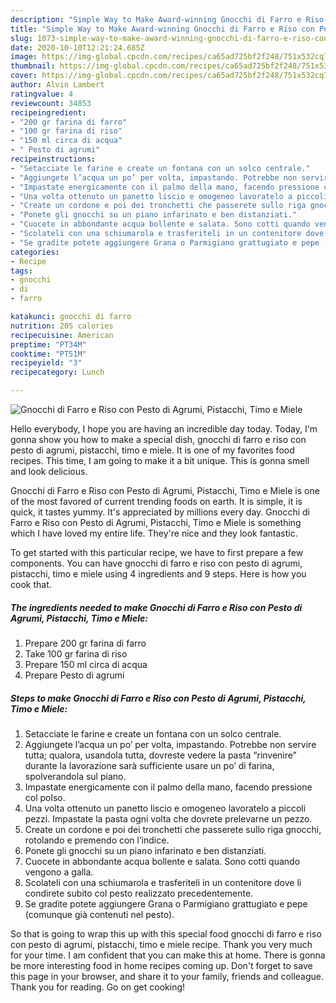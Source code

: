 ```yaml
---
description: "Simple Way to Make Award-winning Gnocchi di Farro e Riso con Pesto di Agrumi, Pistacchi, Timo e Miele"
title: "Simple Way to Make Award-winning Gnocchi di Farro e Riso con Pesto di Agrumi, Pistacchi, Timo e Miele"
slug: 1073-simple-way-to-make-award-winning-gnocchi-di-farro-e-riso-con-pesto-di-agrumi-pistacchi-timo-e-miele
date: 2020-10-10T12:21:24.685Z
image: https://img-global.cpcdn.com/recipes/ca65ad725bf2f248/751x532cq70/gnocchi-di-farro-e-riso-con-pesto-di-agrumi-pistacchi-timo-e-miele-recipe-main-photo.jpg
thumbnail: https://img-global.cpcdn.com/recipes/ca65ad725bf2f248/751x532cq70/gnocchi-di-farro-e-riso-con-pesto-di-agrumi-pistacchi-timo-e-miele-recipe-main-photo.jpg
cover: https://img-global.cpcdn.com/recipes/ca65ad725bf2f248/751x532cq70/gnocchi-di-farro-e-riso-con-pesto-di-agrumi-pistacchi-timo-e-miele-recipe-main-photo.jpg
author: Alvin Lambert
ratingvalue: 4
reviewcount: 34853
recipeingredient:
- "200 gr farina di farro"
- "100 gr farina di riso"
- "150 ml circa di acqua"
- " Pesto di agrumi"
recipeinstructions:
- "Setacciate le farine e create un fontana con un solco centrale."
- "Aggiungete l’acqua un po’ per volta, impastando. Potrebbe non servire tutta; qualora, usandola tutta, dovreste vedere la pasta “rinvenire” durante la lavorazione sarà sufficiente usare un po’ di farina, spolverandola sul piano."
- "Impastate energicamente con il palmo della mano, facendo pressione col polso."
- "Una volta ottenuto un panetto liscio e omogeneo lavoratelo a piccoli pezzi. Impastate la pasta ogni volta che dovrete prelevarne un pezzo."
- "Create un cordone e poi dei tronchetti che passerete sullo riga gnocchi, rotolando e premendo con l’indice."
- "Ponete gli gnocchi su un piano infarinato e ben distanziati."
- "Cuocete in abbondante acqua bollente e salata. Sono cotti quando vengono a galla."
- "Scolateli con una schiumarola e trasferiteli in un contenitore dove li condirete subito col pesto realizzato precedentemente."
- "Se gradite potete aggiungere Grana o Parmigiano grattugiato e pepe (comunque già contenuti nel pesto)."
categories:
- Recipe
tags:
- gnocchi
- di
- farro

katakunci: gnocchi di farro 
nutrition: 205 calories
recipecuisine: American
preptime: "PT34M"
cooktime: "PT51M"
recipeyield: "3"
recipecategory: Lunch

---
```



![Gnocchi di Farro e Riso con Pesto di Agrumi, Pistacchi, Timo e Miele](https://img-global.cpcdn.com/recipes/ca65ad725bf2f248/751x532cq70/gnocchi-di-farro-e-riso-con-pesto-di-agrumi-pistacchi-timo-e-miele-recipe-main-photo.jpg)

Hello everybody, I hope you are having an incredible day today. Today, I'm gonna show you how to make a special dish, gnocchi di farro e riso con pesto di agrumi, pistacchi, timo e miele. It is one of my favorites food recipes. This time, I am going to make it a bit unique. This is gonna smell and look delicious.

Gnocchi di Farro e Riso con Pesto di Agrumi, Pistacchi, Timo e Miele is one of the most favored of current trending foods on earth. It is simple, it is quick, it tastes yummy. It's appreciated by millions every day. Gnocchi di Farro e Riso con Pesto di Agrumi, Pistacchi, Timo e Miele is something which I have loved my entire life. They're nice and they look fantastic.




To get started with this particular recipe, we have to first prepare a few components. You can have gnocchi di farro e riso con pesto di agrumi, pistacchi, timo e miele using 4 ingredients and 9 steps. Here is how you cook that.

<!--inarticleads1-->

##### The ingredients needed to make Gnocchi di Farro e Riso con Pesto di Agrumi, Pistacchi, Timo e Miele:

1. Prepare 200 gr farina di farro
1. Take 100 gr farina di riso
1. Prepare 150 ml circa di acqua
1. Prepare  Pesto di agrumi




<!--inarticleads2-->

##### Steps to make Gnocchi di Farro e Riso con Pesto di Agrumi, Pistacchi, Timo e Miele:

1. Setacciate le farine e create un fontana con un solco centrale.
1. Aggiungete l’acqua un po’ per volta, impastando. Potrebbe non servire tutta; qualora, usandola tutta, dovreste vedere la pasta “rinvenire” durante la lavorazione sarà sufficiente usare un po’ di farina, spolverandola sul piano.
1. Impastate energicamente con il palmo della mano, facendo pressione col polso.
1. Una volta ottenuto un panetto liscio e omogeneo lavoratelo a piccoli pezzi. Impastate la pasta ogni volta che dovrete prelevarne un pezzo.
1. Create un cordone e poi dei tronchetti che passerete sullo riga gnocchi, rotolando e premendo con l’indice.
1. Ponete gli gnocchi su un piano infarinato e ben distanziati.
1. Cuocete in abbondante acqua bollente e salata. Sono cotti quando vengono a galla.
1. Scolateli con una schiumarola e trasferiteli in un contenitore dove li condirete subito col pesto realizzato precedentemente.
1. Se gradite potete aggiungere Grana o Parmigiano grattugiato e pepe (comunque già contenuti nel pesto).




So that is going to wrap this up with this special food gnocchi di farro e riso con pesto di agrumi, pistacchi, timo e miele recipe. Thank you very much for your time. I am confident that you can make this at home. There is gonna be more interesting food in home recipes coming up. Don't forget to save this page in your browser, and share it to your family, friends and colleague. Thank you for reading. Go on get cooking!
